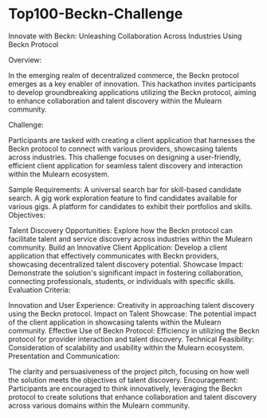 # Top100-Beckn-Challenge

Innovate with Beckn: Unleashing Collaboration Across Industries Using Beckn Protocol

Overview:

In the emerging realm of decentralized commerce, the Beckn protocol emerges as a key enabler of innovation. This hackathon invites participants to develop groundbreaking applications utilizing the Beckn protocol, aiming to enhance collaboration and talent discovery within the Mulearn community.

Challenge:

Participants are tasked with creating a client application that harnesses the Beckn protocol to connect with various providers, showcasing talents across industries. This challenge focuses on designing a user-friendly, efficient client application for seamless talent discovery and interaction within the Mulearn ecosystem.

Sample Requirements:
A universal search bar for skill-based candidate search.
A gig work exploration feature to find candidates available for various gigs.
A platform for candidates to exhibit their portfolios and skills.
Objectives:

Talent Discovery Opportunities: Explore how the Beckn protocol can facilitate talent and service discovery across industries within the Mulearn community.
Build an Innovative Client Application: Develop a client application that effectively communicates with Beckn providers, showcasing decentralized talent discovery potential.
Showcase Impact: Demonstrate the solution's significant impact in fostering collaboration, connecting professionals, students, or individuals with specific skills.
Evaluation Criteria:

Innovation and User Experience: Creativity in approaching talent discovery using the Beckn protocol.
Impact on Talent Showcase: The potential impact of the client application in showcasing talents within the Mulearn community.
Effective Use of Beckn Protocol: Efficiency in utilizing the Beckn protocol for provider interaction and talent discovery.
Technical Feasibility: Consideration of scalability and usability within the Mulearn ecosystem.
Presentation and Communication:

The clarity and persuasiveness of the project pitch, focusing on how well the solution meets the objectives of talent discovery.
Encouragement:
Participants are encouraged to think innovatively, leveraging the Beckn protocol to create solutions that enhance collaboration and talent discovery across various domains within the Mulearn community.
